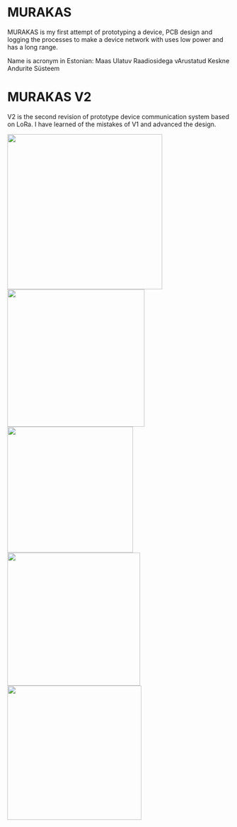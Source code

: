 # MURAKAS
MURAKAS is my first attempt of prototyping a device,  PCB design and logging the processes to make a device network with uses low power and has a long range.

Name is acronym in Estonian: Maas Ulatuv Raadiosidega vArustatud Keskne Andurite Süsteem

# MURAKAS V2
V2 is the second revision of prototype device communication system based on LoRa. I have learned of the mistakes of V1 and advanced the design.

<img src="https://github.com/4-Valvas/MURAKAS/assets/124153477/15282744-0b8d-460e-9e35-f7b904b1dd3a" width="350">

<img src="https://github.com/4-Valvas/MURAKAS/assets/124153477/37ac4db2-8d14-4e9a-80ab-da3b4ed0692f" width="310">
<img src="https://github.com/4-Valvas/MURAKAS/assets/124153477/cc17758d-6c93-4ce1-8558-5051ef1e8154" width="284">
<img src="https://github.com/4-Valvas/MURAKAS/assets/124153477/a08655fd-573d-460a-93a6-6696ed11bf48" width="300">
<img src="https://github.com/4-Valvas/MURAKAS/assets/124153477/2b8c961f-462c-48b4-8013-0a2e32e0113e" width="303">

